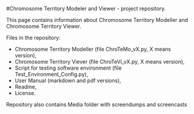 #Chromosome Territory Modeler and Viewer - project repository.

This page contains information about Chromosome Territory Modeller and Chromosome Territory Viewer. 

Files in the repository:

- Chromosome Territory Modeller (file ChroTeMo_vX.py, X means version), 
- Chromosome Territory Viever (file ChroTeVi_vX.py, X means version), 
- Script for testing software environment (file Test_Environment_Config.py), 
- User Manual (markdown and pdf versions),
- Readme,
- License.

Repository also contains Media folder with screendumps and screencasts
